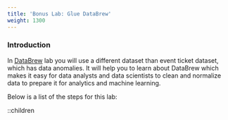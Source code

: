 ```yaml
---
title: 'Bonus Lab: Glue DataBrew'
weight: 1300
---
```


### Introduction

In [DataBrew](https://youtu.be/S1fmtDHB0Qs) lab you will use a different dataset than event ticket dataset, which has data anomalies. It will help you to learn about DataBrew which makes it easy for data analysts and data scientists to clean and normalize data to prepare it for analytics and machine learning. 

Below is a list of the steps for this lab:

::children